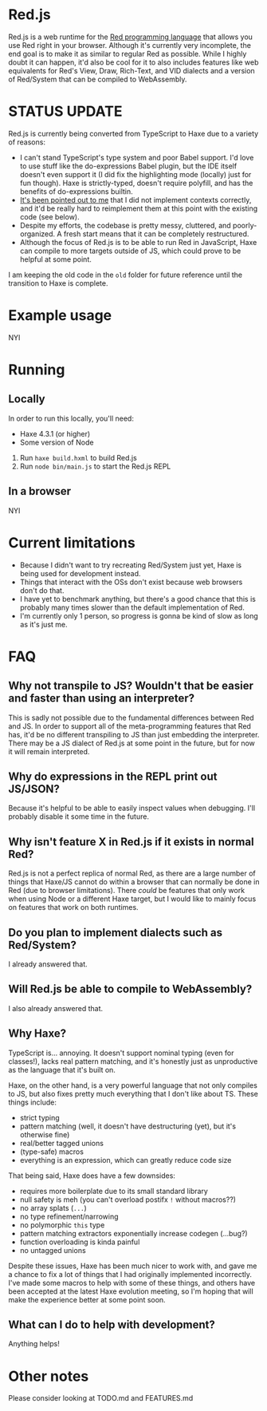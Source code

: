 ﻿# Red.js

Red.js is a web runtime for the [Red programming language](https://www.red-lang.org/) that allows you use Red right in your browser. Although it's currently very incomplete, the end goal is to make it as similar to regular Red as possible. While I highly doubt it can happen, it'd also be cool for it to also includes features like web equivalents for Red's View, Draw, Rich-Text, and VID dialects and a version of Red/System that can be compiled to WebAssembly.


# STATUS UPDATE
Red.js is currently being converted from TypeScript to Haxe due to a variety of reasons:
- I can't stand TypeScript's type system and poor Babel support. I'd love to use stuff like the do-expressions Babel plugin, but the IDE itself doesn't even support it (I did fix the highlighting mode (locally) just for fun though). Haxe is strictly-typed, doesn't require polyfill, and has the benefits of do-expressions builtin.
- [It's been pointed out to me](https://gitter.im/red/red.js?at=5f38e2acb7818b3998fdef69) that I did not implement contexts correctly, and it'd be really hard to reimplement them at this point with the existing code (see below).
- Despite my efforts, the codebase is pretty messy, cluttered, and poorly-organized. A fresh start means that it can be completely restructured.
- Although the focus of Red.js is to be able to run Red in JavaScript, Haxe can compile to more targets outside of JS, which could prove to be helpful at some point.

I am keeping the old code in the `old` folder for future reference until the transition to Haxe is complete.


# Example usage

NYI


# Running

## Locally
In order to run this locally, you'll need:
- Haxe 4.3.1 (or higher)
- Some version of Node

1) Run `haxe build.hxml` to build Red.js
2) Run `node bin/main.js` to start the Red.js REPL


## In a browser

NYI


# Current limitations

- Because I didn't want to try recreating Red/System just yet, Haxe is being used for development instead.
- Things that interact with the OSs don't exist because web browsers don't do that.
- I have yet to benchmark anything, but there's a good chance that this is probably many times slower than the default implementation of Red.
- I'm currently only 1 person, so progress is gonna be kind of slow as long as it's just me.


# FAQ

## Why not transpile to JS? Wouldn't that be easier and faster than using an interpreter?
This is sadly not possible due to the fundamental differences between Red and JS.
In order to support all of the meta-programming features that Red has, it'd be no
different transpiling to JS than just embedding the interpreter. There may be a
JS dialect of Red.js at some point in the future, but for now it will remain interpreted.


## Why do expressions in the REPL print out JS/JSON?
Because it's helpful to be able to easily inspect values when debugging. I'll probably
disable it some time in the future.


## Why isn't feature X in Red.js if it exists in normal Red?
Red.js is not a perfect replica of normal Red, as there are a large number of things
that Haxe/JS cannot do within a browser that can normally be done in Red (due to browser limitations).
There *could* be features that only work when using Node or a different Haxe target, but
I would like to mainly focus on features that work on both runtimes.


## Do you plan to implement dialects such as Red/System?
I already answered that.


## Will Red.js be able to compile to WebAssembly?
I also already answered that.


## Why Haxe?
TypeScript is... annoying. It doesn't support nominal typing (even for classes!), lacks real pattern matching, and it's honestly just as unproductive as the language that it's built on.

Haxe, on the other hand, is a very powerful language that not only compiles to JS, but also fixes pretty much everything that I don't like about TS. These things include:
- strict typing
- pattern matching (well, it doesn't have destructuring (yet), but it's otherwise fine)
- real/better tagged unions
- (type-safe) macros
- everything is an expression, which can greatly reduce code size

That being said, Haxe does have a few downsides:
- requires more boilerplate due to its small standard library
- null safety is meh (you can't overload postifx `!` without macros??)
- no array splats (`...`)
- no type refinement/narrowing
- no polymorphic `this` type
- pattern matching extractors exponentially increase codegen (...bug?)
- function overloading is kinda painful
- no untagged unions

Despite these issues, Haxe has been much nicer to work with, and gave me a chance to fix a lot of things that I had originally implemented incorrectly.
I've made some macros to help with some of these things, and others have been accepted at the latest Haxe evolution meeting, so I'm hoping that will make the experience better at some point soon.


## What can I do to help with development?
Anything helps!


# Other notes

Please consider looking at TODO.md and FEATURES.md